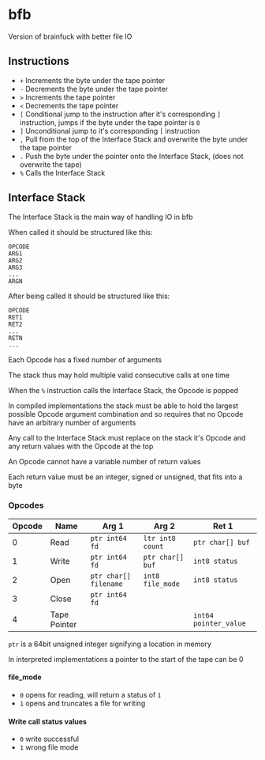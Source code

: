 # bfb
Version of brainfuck with better file IO

## Instructions
- `+` Increments the byte under the tape pointer
- `-` Decrements the byte under the tape pointer
- `>` Increments the tape pointer
- `<` Decrements the tape pointer
- `[` Conditional jump to the instruction after it's corresponding `]` instruction, jumps if the byte under the tape pointer is `0`
- `]` Unconditional jump to it's corresponding `[` instruction
- `,` Pull from the top of the Interface Stack and overwrite the byte under the tape pointer
- `.` Push the byte under the pointer onto the Interface Stack, (does not overwrite the tape)
- `%` Calls the Interface Stack

## Interface Stack
The Interface Stack is the main way of handling IO in bfb

When called it should be structured like this:

```
OPCODE
ARG1
ARG2
ARG3
...
ARGN
```

After being called it should be structured like this:

```
OPCODE
RET1
RET2
...
RETN
...
```

Each Opcode has a fixed number of arguments

The stack thus may hold multiple valid consecutive calls at one time

When the `%` instruction calls the Interface Stack, the Opcode is popped

In compiled implementations the stack must be able to hold the largest possible Opcode argument combination and so requires that no Opcode have an arbitrary number of arguments

Any call to the Interface Stack must replace on the stack it's Opcode and any return values with the Opcode at the top

An Opcode cannot have a variable number of return values

Each return value must be an integer, signed or unsigned, that fits into a byte

### Opcodes

| Opcode | Name | Arg 1 | Arg 2 | Ret 1 |
| --- | --- | --- | --- | --- |
| 0 | Read  | `ptr int64 fd`  | `ltr int8 count`  | `ptr char[] buf`
| 1 | Write | `ptr int64 fd`  | `ptr char[] buf` | `int8 status`
| 2 | Open  | `ptr char[] filename` | `int8 file_mode` | `int8 status`
| 3 | Close | `ptr int64 fd`
| 4 | Tape Pointer  | | | `int64 pointer_value`

`ptr` is a 64bit unsigned integer signifying a location in memory

In interpreted implementations a pointer to the start of the tape can be 0

#### file_mode

- `0` opens for reading, will return a status of `1`
- `1` opens and truncates a file for writing

#### Write call status values
- `0` write successful
- `1` wrong file mode
